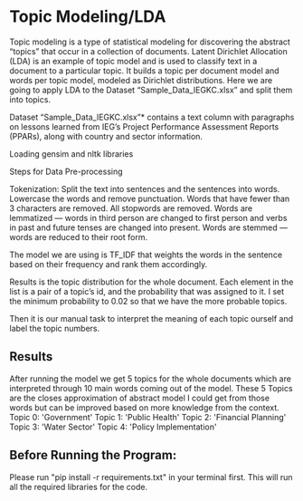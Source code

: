 # Topic Modeling/LDA
Topic modeling is a type of statistical modeling for discovering the abstract “topics” that occur in a collection of documents. Latent Dirichlet Allocation (LDA) is an example of topic model and is used to classify text in a document to a particular topic. It builds a topic per document model and words per topic model, modeled as Dirichlet distributions.
Here we are going to apply LDA to the Dataset “Sample_Data_IEGKC.xlsx” and split them into topics. 

Dataset “Sample_Data_IEGKC.xlsx”* contains a text column with paragraphs on lessons learned from IEG’s Project Performance Assessment Reports (PPARs), along with country and sector information.

Loading gensim and nltk libraries

Steps for Data Pre-processing

Tokenization: Split the text into sentences and the sentences into words. Lowercase the words and remove punctuation.
Words that have fewer than 3 characters are removed.
All stopwords are removed.
Words are lemmatized — words in third person are changed to first person and verbs in past and future tenses are changed into present.
Words are stemmed — words are reduced to their root form.

The model we are using is TF_IDF that weights the words in the sentence based on their frequency and rank them accordingly. 

Results is the topic distribution for the whole document. Each element in the list is a pair of a topic’s id, and the probability that was assigned to it. I set the minimum probability to 0.02 so that we have the more probable topics. 

Then it is our manual task to interpret the meaning of each topic ourself and label the topic numbers. 


## Results
After running the model we get 5 topics for the whole documents which are interpreted through 10 main words coming out of the model. These 5 Topics are the closes approximation of abstract model I could get from those words but can be improved based on more knowledge from the context. 
Topic 0: 'Government' 
Topic 1: 'Public Health'
Topic 2: 'Financial Planning'
Topic 3: 'Water Sector' 
Topic 4: 'Policy Implementation'

## Before Running the Program: 

Please run "pip install -r requirements.txt" in your terminal first. This will run all the required libraries for the code. 

